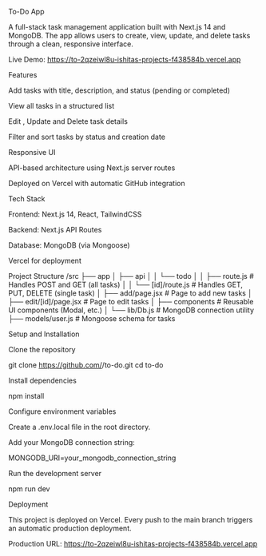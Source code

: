 To-Do App

A full-stack task management application built with Next.js 14 and MongoDB.
The app allows users to create, view, update, and delete tasks through a clean, responsive interface.

Live Demo: https://to-2qzeiwl8u-ishitas-projects-f438584b.vercel.app

Features

Add tasks with title, description, and status (pending or completed)

View all tasks in a structured list

Edit , Update and Delete task details

Filter and sort tasks by status and creation date

Responsive UI 

API-based architecture using Next.js server routes

Deployed on Vercel with automatic GitHub integration

Tech Stack

Frontend: Next.js 14, React, TailwindCSS

Backend: Next.js API Routes

Database: MongoDB (via Mongoose)

 Vercel for deployment

Project Structure
/src
 ├── app
 │   ├── api
 │   │   └── todo
 │   │       ├── route.js        # Handles POST and GET (all tasks)
 │   │       └── [id]/route.js   # Handles GET, PUT, DELETE (single task)
 │   ├── add/page.jsx            # Page to add new tasks
 │   ├── edit/[id]/page.jsx      # Page to edit tasks
 │   ├── components              # Reusable UI components (Modal, etc.)
 │   └── lib/Db.js               # MongoDB connection utility
 ├── models/user.js              # Mongoose schema for tasks

Setup and Installation

Clone the repository

git clone https://github.com/<your-username>/to-do.git
cd to-do


Install dependencies

npm install


Configure environment variables

Create a .env.local file in the root directory.

Add your MongoDB connection string:

MONGODB_URI=your_mongodb_connection_string


Run the development server

npm run dev


Deployment

This project is deployed on Vercel.
Every push to the main branch triggers an automatic production deployment.

Production URL: https://to-2qzeiwl8u-ishitas-projects-f438584b.vercel.app
